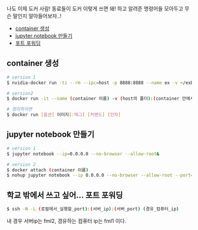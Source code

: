 나도 이제 도커 사람! 동료들이 도커 이렇게 쓰면 돼! 하고 알려준 명령어들 모아두고 무슨 말인지 알아들어보자..!

- [container 생성](#container)
- [jupyter notebook 만들기](#make-jupyter)
- [포트 포워딩](#port-forward)

## container 생성 <a id="container"></a>
```bash
# version 1
$ nvidia-docker run -ti --rm --ipc=host -p 8888:8888 --name ex -v ~/exDir:/mnt/data example:0.1

# version2
$ docker run -it --name (container 이름) -v (host의 폴더):(container 안에서의 폴더) -p (포트):(포트) (도커 이미지) /bin/bash 

# 정리하자면 
$ docker run [옵션] 이미지[:태그] [커맨드] [인자]
```

## jupyter notebook 만들기 <a id="make-jupyter"></a>
```bash
# version 1
$ jupyter notebook --ip=0.0.0.0 --no-browser --allow-root&

# version 2
$ docker attach (container 이름)
$ nohup jupyter notebook --ip 0.0.0.0 --no-browser --allow-root --port=(포트) & 
```

## 학교 밖에서 쓰고 싶어... 포트 포워딩 <a id="port-forward"></a>
```bash
$ ssh -N -L (로컬에서_실행할_port):(서버_ip):(서버_port) (경유_컴퓨터_ip) 
```
내 경우 서버ip는 fml2, 경유하는 컴퓨터 ip는 fml1 이다. 
